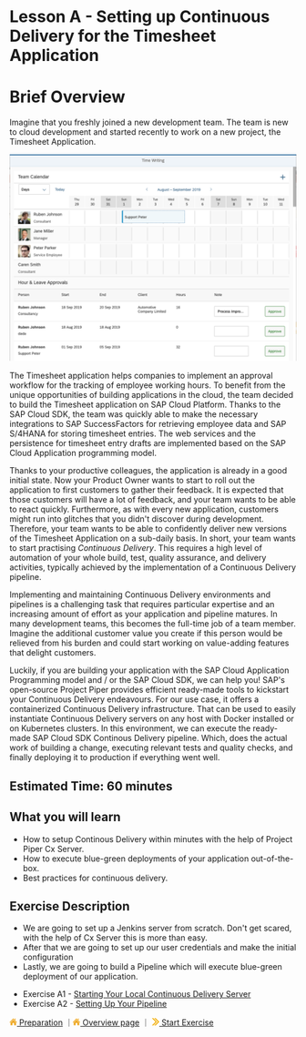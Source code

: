 # Lesson A - Setting up Continuous Delivery for the Timesheet Application

# Brief Overview
Imagine that you freshly joined a new development team. The team is new to cloud development and started recently to work on a new project, the Timesheet Application.

![Screenshot of Timesheet Application](../../images/a/timesheet-app.png)

The Timesheet application helps companies to implement an approval workflow for the tracking of employee working hours. To benefit from the unique opportunities of building applications in the cloud, the team decided to build the Timesheet application on SAP Cloud Platform. Thanks to the SAP Cloud SDK, the team was quickly able to make the necessary integrations to SAP SuccessFactors for retrieving employee data and SAP S/4HANA for storing timesheet entries. The web services and the persistence for timesheet entry drafts are implemented based on the SAP Cloud Application programming model.

Thanks to your productive colleagues, the application is already in a good initial state. Now your Product Owner wants to start to roll out the application to first customers to gather their feedback. It is expected that those customers will have a lot of feedback, and your team wants to be able to react quickly. Furthermore, as with every new application, customers might run into glitches that you didn't discover during development. Therefore, your team wants to be able to confidently deliver new versions of the Timesheet Application on a sub-daily basis.  In short, your team wants to start practising *Continuous Delivery*. This requires a high level of automation of your whole build, test, quality assurance, and delivery activities, typically achieved by the implementation of a Continuous Delivery pipeline. 

Implementing and maintaining Continuous Delivery environments and pipelines is a challenging task that requires particular expertise and an increasing amount of effort as your application and pipeline matures. In many development teams, this becomes the full-time job of a team member. Imagine the additional customer value you create if this person would be relieved from his burden and could start working on value-adding features that delight customers.

Luckily, if you are building your application with the SAP Cloud Application Programming model and / or the SAP Cloud SDK, we can help you! SAP's open-source Project Piper provides efficient ready-made tools to kickstart your Continuous Delivery endeavours. For our use case, it offers a containerized Continuous Delivery infrastructure. That can be used to easily instantiate Continuous Delivery servers on any host with Docker installed or on Kubernetes clusters. In this environment, we can execute the ready-made SAP Cloud SDK Continous Delivery pipeline. Which, does the actual work of building a change, executing relevant tests and quality checks, and finally deploying it to production if everything went well.

## Estimated Time: 60 minutes

## What you will learn
 - How to setup Continous Delivery within minutes with the help of Project Piper Cx Server.
 - How to execute blue-green deployments of your application out-of-the-box.
 - Best practices for continuous delivery.

## Exercise Description 
 - We are going to set up a Jenkins server from scratch. Don't get scared, with the help of Cx Server this is more than easy.
 - After that we are going to set up our user credentials and make the initial configuration
 - Lastly, we are going to build a Pipeline which will execute blue-green deployment of our application.


* Exercise A1 - [Starting Your Local Continuous Delivery Server](../../exercises/A1/README.md)
* Exercise A2 - [Setting Up Your Pipeline](../../exercises/A2/README.md)



[![](../../images/nav-home.png) Preparation](../prep/README.md) ｜[![](../../images/nav-home.png) Overview page](../../README.md) ｜ [![](../../images/nav-next.png) Start Exercise](../../exercises/A1/README.md)







